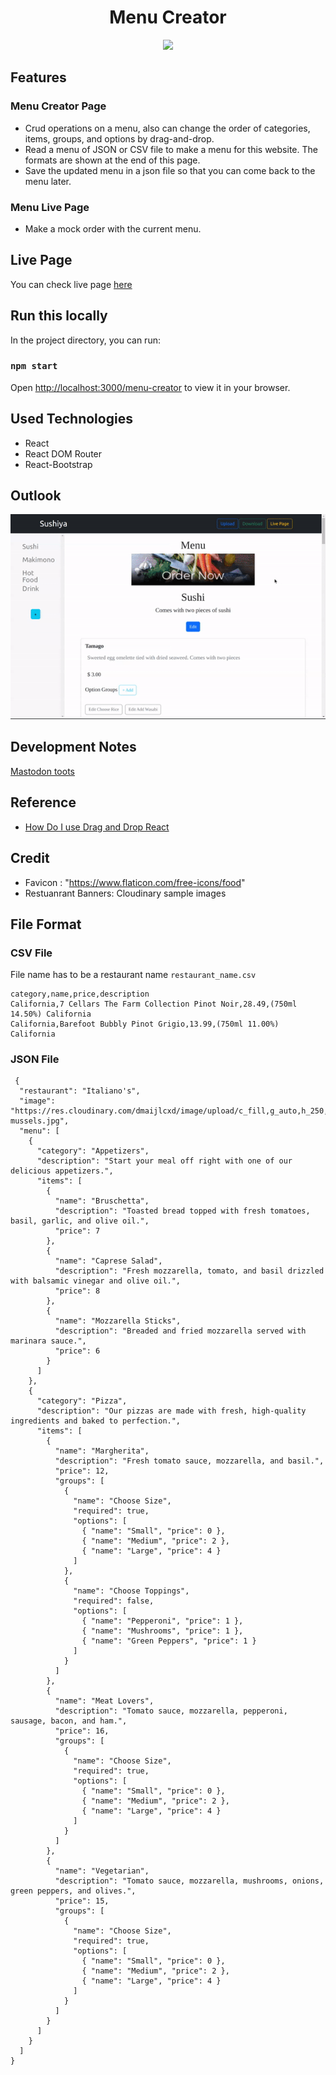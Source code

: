 <h1 align="center">Menu Creator</h1>
<p align="center" width="80%">
<img src='https://res.cloudinary.com/dmaijlcxd/image/upload/v1682378382/menu-creator_fjldlt.png'>
  
## Features 
### Menu Creator Page
  - Crud operations on a menu, also can change the order of categories, items, groups, and options by drag-and-drop.
  - Read a menu of JSON or CSV file to make a menu for this website. The formats are shown at the end of this page. 
  - Save the updated menu in a json file so that you can come back to the menu later. 
### Menu Live Page 
  - Make a mock order with the current menu.

## Live Page
You can check live page [here](https://satoshi-sh.github.io/menu-creator/)

## Run this locally
In the project directory, you can run:
### `npm start`
Open [http://localhost:3000/menu-creator](http://localhost:3000/menu-creator) to view it in your browser.

## Used Technologies
- React
- React DOM Router
- React-Bootstrap

## Outlook
<p align='center'>
<img src ='https://github.com/Satoshi-Sh/git_resource/blob/main/menu-creator.gif'/>
</p>

## Development Notes
[Mastodon toots](https://mastodon.xyz/@sato1108ss/110177725642854961)

## Reference
- [How Do I use Drag and Drop React](https://rootstack.com/en/blog/how-do-i-use-drag-and-drop-react) 
## Credit 
- Favicon : "https://www.flaticon.com/free-icons/food"
- Restuanrant Banners: Cloudinary sample images

  
## File Format
### CSV File 
File name has to be a restaurant name
```restaurant_name.csv```
```
category,name,price,description
California,7 Cellars The Farm Collection Pinot Noir,28.49,(750ml 14.50%) California
California,Barefoot Bubbly Pinot Grigio,13.99,(750ml 11.00%) California  
```
  
### JSON File
  
```
 {
  "restaurant": "Italiano's",
  "image": "https://res.cloudinary.com/dmaijlcxd/image/upload/c_fill,g_auto,h_250,w_970/b_rgb:000000,e_gradient_fade,y_-0.50/c_scale,co_rgb:ffffff,fl_relative,l_text:montserrat_25_style_light_align_center:Order%20Now,w_0.5,y_0.18/v1670714078/samples/food/pot-mussels.jpg",
  "menu": [
    {
      "category": "Appetizers",
      "description": "Start your meal off right with one of our delicious appetizers.",
      "items": [
        {
          "name": "Bruschetta",
          "description": "Toasted bread topped with fresh tomatoes, basil, garlic, and olive oil.",
          "price": 7
        },
        {
          "name": "Caprese Salad",
          "description": "Fresh mozzarella, tomato, and basil drizzled with balsamic vinegar and olive oil.",
          "price": 8
        },
        {
          "name": "Mozzarella Sticks",
          "description": "Breaded and fried mozzarella served with marinara sauce.",
          "price": 6
        }
      ]
    },
    {
      "category": "Pizza",
      "description": "Our pizzas are made with fresh, high-quality ingredients and baked to perfection.",
      "items": [
        {
          "name": "Margherita",
          "description": "Fresh tomato sauce, mozzarella, and basil.",
          "price": 12,
          "groups": [
            {
              "name": "Choose Size",
              "required": true,
              "options": [
                { "name": "Small", "price": 0 },
                { "name": "Medium", "price": 2 },
                { "name": "Large", "price": 4 }
              ]
            },
            {
              "name": "Choose Toppings",
              "required": false,
              "options": [
                { "name": "Pepperoni", "price": 1 },
                { "name": "Mushrooms", "price": 1 },
                { "name": "Green Peppers", "price": 1 }
              ]
            }
          ]
        },
        {
          "name": "Meat Lovers",
          "description": "Tomato sauce, mozzarella, pepperoni, sausage, bacon, and ham.",
          "price": 16,
          "groups": [
            {
              "name": "Choose Size",
              "required": true,
              "options": [
                { "name": "Small", "price": 0 },
                { "name": "Medium", "price": 2 },
                { "name": "Large", "price": 4 }
              ]
            }
          ]
        },
        {
          "name": "Vegetarian",
          "description": "Tomato sauce, mozzarella, mushrooms, onions, green peppers, and olives.",
          "price": 15,
          "groups": [
            {
              "name": "Choose Size",
              "required": true,
              "options": [
                { "name": "Small", "price": 0 },
                { "name": "Medium", "price": 2 },
                { "name": "Large", "price": 4 }
              ]
            }
          ]
        }
      ]
    }
  ]
}

```
